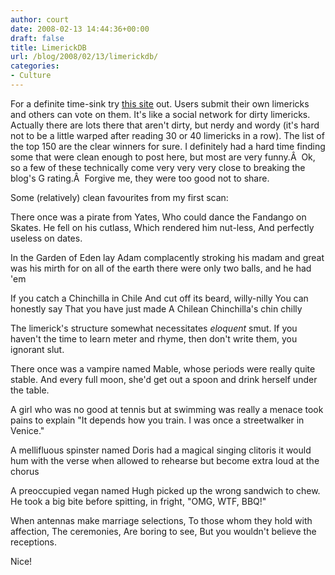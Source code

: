 ```yaml
---
author: court
date: 2008-02-13 14:44:36+00:00
draft: false
title: LimerickDB
url: /blog/2008/02/13/limerickdb/
categories:
- Culture
---
```


For a definite time-sink try [this site](http://limerickdb.com/) out.  Users submit their own limericks and others can vote on them.  It's like a social network for dirty limericks.  Actually there are lots there that aren't dirty, but nerdy and wordy (it's hard not to be a little warped after reading 30 or 40 limericks in a row).  The list of the top 150 are the clear winners for sure.  I definitely had a hard time finding some that were clean enough to post here, but most are very funny.Â  Ok, so a few of these technically come very very very close to breaking the blog's G rating.Â  Forgive me, they were too good not to share.

Some (relatively) clean favourites from my first scan:



There once was a pirate from Yates,
Who could dance the Fandango on Skates.
He fell on his cutlass,
Which rendered him nut-less,
And perfectly useless on dates.



In the Garden of Eden lay Adam
complacently stroking his madam
and great was his mirth
for on all of the earth
there were only two balls, and he had 'em



If you catch a Chinchilla in Chile
And cut off its beard, willy-nilly
You can honestly say
That you have just made
A Chilean Chinchilla's chin chilly



The limerick's structure somewhat
necessitates *eloquent* smut.
If you haven't the time
to learn meter and rhyme,
then don't write them, you ignorant slut.



There once was a vampire named Mable,
whose periods were really quite stable.
And every full moon,
she'd get out a spoon
and drink herself under the table.



A girl who was no good at tennis
but at swimming was really a menace
took pains to explain
"It depends how you train.
I was once a streetwalker in Venice."



A mellifluous spinster named Doris
had a magical singing clitoris
it would hum with the verse
when allowed to rehearse
but become extra loud at the chorus



A preoccupied vegan named Hugh
picked up the wrong sandwich to chew.
He took a big bite
before spitting, in fright,
"OMG, WTF, BBQ!"



When antennas make marriage selections,
To those whom they hold with affection,
The ceremonies,
Are boring to see,
But you wouldn't believe the receptions.


Nice!
